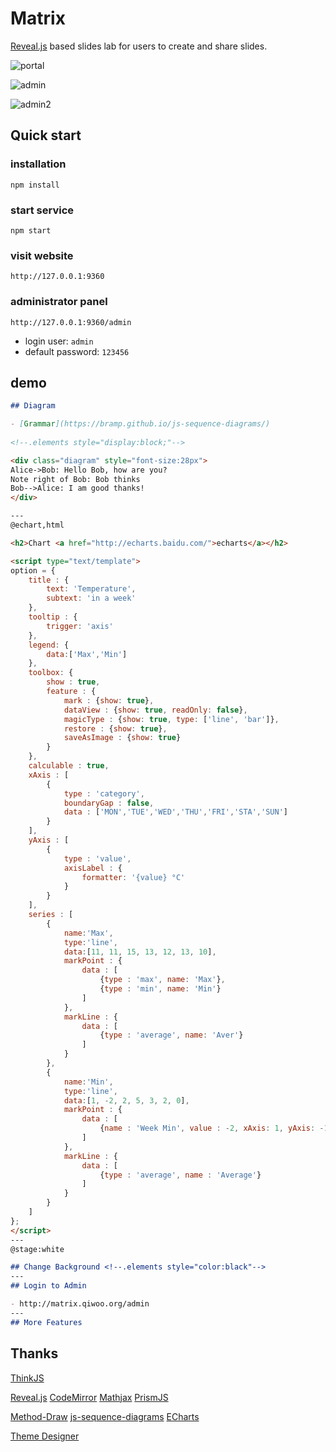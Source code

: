 # Matrix

[Reveal.js](https://github.com/hakimel/reveal.js) based slides lab for users to create and share slides. 

![portal](https://dn-h5jun.qbox.me/matrix-portal.png)

![admin](https://dn-h5jun.qbox.me/matrix-admin.png)

![admin2](https://dn-h5jun.qbox.me/matrix-admin2.png)

## Quick start

### installation

```
npm install
```

### start service

```
npm start
```

### visit website

`http://127.0.0.1:9360`

### administrator panel

`http://127.0.0.1:9360/admin`

- login user: `admin`
- default password: `123456`

## demo

```markdown
## Diagram

- [Grammar](https://bramp.github.io/js-sequence-diagrams/) 
 
<!--.elements style="display:block;"-->

<div class="diagram" style="font-size:28px">
Alice->Bob: Hello Bob, how are you?
Note right of Bob: Bob thinks
Bob-->Alice: I am good thanks!
</div>

---
@echart,html

<h2>Chart <a href="http://echarts.baidu.com/">echarts</a></h2>

<script type="text/template">
option = {
    title : {
        text: 'Temperature',
        subtext: 'in a week'
    },
    tooltip : {
        trigger: 'axis'
    },
    legend: {
        data:['Max','Min']
    },
    toolbox: {
        show : true,
        feature : {
            mark : {show: true},
            dataView : {show: true, readOnly: false},
            magicType : {show: true, type: ['line', 'bar']},
            restore : {show: true},
            saveAsImage : {show: true}
        }
    },
    calculable : true,
    xAxis : [
        {
            type : 'category',
            boundaryGap : false,
            data : ['MON','TUE','WED','THU','FRI','STA','SUN']
        }
    ],
    yAxis : [
        {
            type : 'value',
            axisLabel : {
                formatter: '{value} °C'
            }
        }
    ],
    series : [
        {
            name:'Max',
            type:'line',
            data:[11, 11, 15, 13, 12, 13, 10],
            markPoint : {
                data : [
                    {type : 'max', name: 'Max'},
                    {type : 'min', name: 'Min'}
                ]
            },
            markLine : {
                data : [
                    {type : 'average', name: 'Aver'}
                ]
            }
        },
        {
            name:'Min',
            type:'line',
            data:[1, -2, 2, 5, 3, 2, 0],
            markPoint : {
                data : [
                    {name : 'Week Min', value : -2, xAxis: 1, yAxis: -1.5}
                ]
            },
            markLine : {
                data : [
                    {type : 'average', name : 'Average'}
                ]
            }
        }
    ]
};           
</script>
---
@stage:white

## Change Background <!--.elements style="color:black"-->
---
## Login to Admin

- http://matrix.qiwoo.org/admin
---
## More Features
```

## Thanks

[ThinkJS](http://www.thinkjs.org)

[Reveal.js](https://github.com/hakimel/reveal.js)
[CodeMirror](http://codemirror.net/)
[Mathjax](https://www.mathjax.org/)
[PrismJS](https://github.com/PrismJS/prism)

[Method-Draw](https://github.com/akira-cn/Method-Draw)
[js-sequence-diagrams](https://github.com/bramp/js-sequence-diagrams)
[ECharts](http://echarts.baidu.com/)

[Theme Designer](http://themedesigner.in/)
